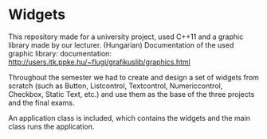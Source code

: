 # Widgets
This repository made for a university project, used C++11 and a graphic library made by our lecturer.
(Hungarian) Documentation of the used graphic library: documentation: http://users.itk.ppke.hu/~flugi/grafikuslib/graphics.html

Throughout the semester we had to create and design a set of widgets from scratch (such as Button, Listcontrol, Textcontrol, Numericcontrol, Checkbox, Static Text, etc.) and use them as the base of the three projects and the final exams.

An application class is included, which contains the widgets and the main class runs the application.
